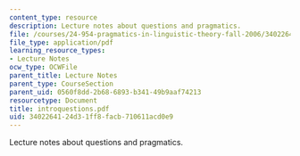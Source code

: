 ```yaml
---
content_type: resource
description: Lecture notes about questions and pragmatics.
file: /courses/24-954-pragmatics-in-linguistic-theory-fall-2006/3402264124d31ff8facb710611acd0e9_introquestions.pdf
file_type: application/pdf
learning_resource_types:
- Lecture Notes
ocw_type: OCWFile
parent_title: Lecture Notes
parent_type: CourseSection
parent_uid: 0560f8dd-2b68-6893-b341-49b9aaf74213
resourcetype: Document
title: introquestions.pdf
uid: 34022641-24d3-1ff8-facb-710611acd0e9
---
```

Lecture notes about questions and pragmatics.

